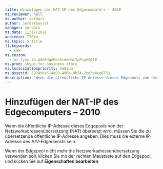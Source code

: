 ```yaml
---
title: Hinzufügen der NAT-IP des Edgecomputers – 2010
ms.reviewer: null
ms.author: serdars
author: SerdarSoysal
manager: serdars
ms.date: 11/17/2018
audience: ITPro
ms.topic: article
f1.keywords:
  - CSH
ms.custom:
  - ms.lync.tb.AddEdgeMachineNatIpPage2010
ms.prod: skype-for-business-itpro
ms.localizationpriority: medium
ms.assetid: 592496a5-4e03-496e-9b54-2ce3e4ce6733
description: 'Wenn die öffentliche IP-Adresse dieses Edgepools von der Netzwerkadressenübersetzung (NAT) übersetzt wird, müssen Sie die zu übersetzende öffentliche IP-Adresse angeben. Dies muss die externe IP-Adresse des A/V-Edgediensts sein.'
---
```


# <a name="add-edge-machine-nat-ip-2010"></a>Hinzufügen der NAT-IP des Edgecomputers – 2010
 
Wenn die öffentliche IP-Adresse dieses Edgepools von der Netzwerkadressenübersetzung (NAT) übersetzt wird, müssen Sie die zu übersetzende öffentliche IP-Adresse angeben. Dies muss die externe IP-Adresse des A/V-Edgediensts sein.
  
Wenn der Edgepool nicht mehr die Netzwerkadressenübersetzung verwenden soll, klicken Sie mit der rechten Maustaste auf den Edgepool, und klicken Sie auf **Eigenschaften bearbeiten**.
  

